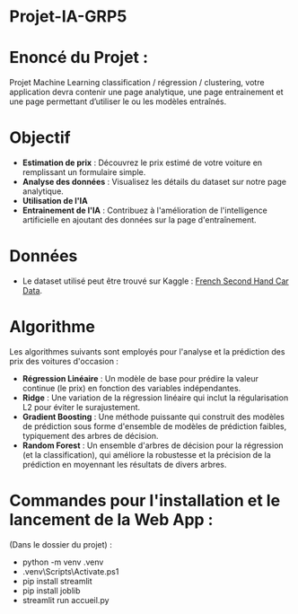 # Projet-IA-GRP5


# Enoncé du Projet : 

 Projet Machine Learning classification / régression / clustering, votre application devra contenir une page analytique, une page entrainement et une page permettant d’utiliser le ou les modèles entraînés. 

# Objectif

- **Estimation de prix** : Découvrez le prix estimé de votre voiture en remplissant un formulaire simple.
- **Analyse des données** : Visualisez les détails du dataset sur notre page analytique.
- **Utilisation  de l'IA**
- **Entrainement de l'IA** : Contribuez à l'amélioration de l'intelligence artificielle en ajoutant des données sur la page d'entraînement.

# Données

- Le dataset utilisé peut être trouvé sur Kaggle : [French Second Hand Car Data](https://www.kaggle.com/datasets/spicemix/french-second-hand-car/data).

# Algorithme

Les algorithmes suivants sont employés pour l'analyse et la prédiction des prix des voitures d'occasion :

- **Régression Linéaire** : Un modèle de base pour prédire la valeur continue (le prix) en fonction des variables indépendantes.
- **Ridge** : Une variation de la régression linéaire qui inclut la régularisation L2 pour éviter le surajustement.
- **Gradient Boosting** : Une méthode puissante qui construit des modèles de prédiction sous forme d'ensemble de modèles de prédiction faibles, typiquement des arbres de décision.
- **Random Forest** : Un ensemble d'arbres de décision pour la régression (et la classification), qui améliore la robustesse et la précision de la prédiction en moyennant les résultats de divers arbres.

 
# Commandes pour l'installation et le lancement de la Web App : 

(Dans le dossier du projet) :  

- python -m venv .venv
- .venv\Scripts\Activate.ps1
- pip install streamlit
- pip install joblib
- streamlit run accueil.py
